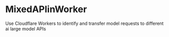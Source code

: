 # MixedAPIinWorker
Use Cloudflare Workers to identify and transfer model requests to different ai large model APIs
